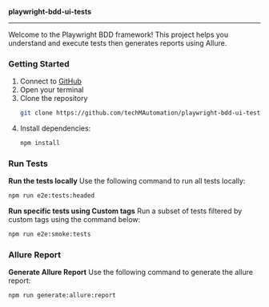 **playwright-bdd-ui-tests**

-----

Welcome to the Playwright BDD framework! This project helps you understand and execute tests then generates reports using Allure.

### Getting Started

1. Connect to [GitHub](https://github.com/techMAutomation)
2. Open your terminal
3. Clone the repository
    ```bash
    git clone https://github.com/techMAutomation/playwright-bdd-ui-tests.git
    ```
4. Install dependencies:
    ```bash
    npm install 
    ```

### Run Tests

**Run the tests locally**
  Use the following command to run all tests locally:
  ```bash
  npm run e2e:tests:headed
  ```

**Run specific tests using Custom tags**
  Run a subset of tests filtered by custom tags using the command below:
  ```bash
  npm run e2e:smoke:tests
  ```  

### Allure Report

**Generate Allure Report**
  Use the following command to generate the allure report:
  ```bash
  npm run generate:allure:report
  ```
